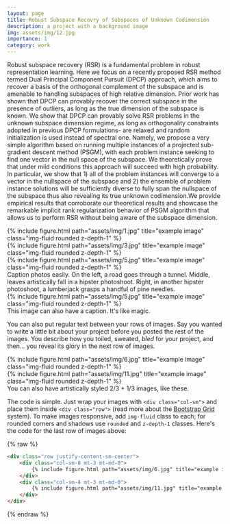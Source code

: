 ```yaml
---
layout: page
title: Robust Subspace Recovry of Subspaces of Unknown Codimension
description: a project with a background image
img: assets/img/12.jpg
importance: 1
category: work
---
```


Robust subspace recovery (RSR) is a fundamental problem in robust representation learning. Here we focus on a recently proposed RSR method termed Dual Principal Component Pursuit (DPCP) approach, which aims to recover a basis of the orthogonal complement of the subspace and is amenable to handling subspaces of high relative dimension. Prior work has shown that DPCP can provably recover the correct subspace in the presence of outliers, as long as the true dimension of the subspace is known. We show that DPCP can provably solve RSR problems in the unknown subspace dimension regime, as long as orthogonality constraints adopted in previous DPCP formulations- are relaxed and random initialization is used instead of spectral one. Namely, we propose a very simple algorithm based on running multiple instances of a projected sub-gradient descent method (PSGM), with each problem instance seeking to find one vector in the null space of the subspace. We theoretically prove that under mild conditions this approach will succeed with high probability. In particular, we show that 1) all of the problem instances will converge to a vector in the nullspace of the subspace and 2) the ensemble of problem instance solutions will be sufficiently diverse to fully span the nullspace of the subspace thus also revealing its true unknown codimension.We provide empirical results that corroborate our theoretical results and showcase the remarkable implicit rank regularization behavior of PSGM algorithm that allows us to perform RSR without being aware of the subspace dimension.

<div class="row">
    <div class="col-sm mt-3 mt-md-0">
        {% include figure.html path="assets/img/1.jpg" title="example image" class="img-fluid rounded z-depth-1" %}
    </div>
    <div class="col-sm mt-3 mt-md-0">
        {% include figure.html path="assets/img/3.jpg" title="example image" class="img-fluid rounded z-depth-1" %}
    </div>
    <div class="col-sm mt-3 mt-md-0">
        {% include figure.html path="assets/img/5.jpg" title="example image" class="img-fluid rounded z-depth-1" %}
    </div>
</div>
<div class="caption">
    Caption photos easily. On the left, a road goes through a tunnel. Middle, leaves artistically fall in a hipster photoshoot. Right, in another hipster photoshoot, a lumberjack grasps a handful of pine needles.
</div>
<div class="row">
    <div class="col-sm mt-3 mt-md-0">
        {% include figure.html path="assets/img/5.jpg" title="example image" class="img-fluid rounded z-depth-1" %}
    </div>
</div>
<div class="caption">
    This image can also have a caption. It's like magic.
</div>

You can also put regular text between your rows of images.
Say you wanted to write a little bit about your project before you posted the rest of the images.
You describe how you toiled, sweated, *bled* for your project, and then... you reveal its glory in the next row of images.


<div class="row justify-content-sm-center">
    <div class="col-sm-8 mt-3 mt-md-0">
        {% include figure.html path="assets/img/6.jpg" title="example image" class="img-fluid rounded z-depth-1" %}
    </div>
    <div class="col-sm-4 mt-3 mt-md-0">
        {% include figure.html path="assets/img/11.jpg" title="example image" class="img-fluid rounded z-depth-1" %}
    </div>
</div>
<div class="caption">
    You can also have artistically styled 2/3 + 1/3 images, like these.
</div>


The code is simple.
Just wrap your images with `<div class="col-sm">` and place them inside `<div class="row">` (read more about the <a href="https://getbootstrap.com/docs/4.4/layout/grid/">Bootstrap Grid</a> system).
To make images responsive, add `img-fluid` class to each; for rounded corners and shadows use `rounded` and `z-depth-1` classes.
Here's the code for the last row of images above:

{% raw %}
```html
<div class="row justify-content-sm-center">
    <div class="col-sm-8 mt-3 mt-md-0">
        {% include figure.html path="assets/img/6.jpg" title="example image" class="img-fluid rounded z-depth-1" %}
    </div>
    <div class="col-sm-4 mt-3 mt-md-0">
        {% include figure.html path="assets/img/11.jpg" title="example image" class="img-fluid rounded z-depth-1" %}
    </div>
</div>
```
{% endraw %}
